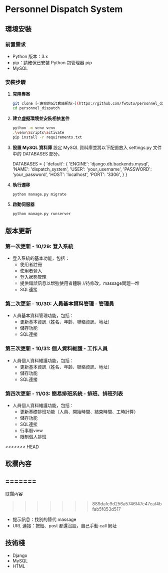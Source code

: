 # Personnel Dispatch System


## 環境安裝

### 前置需求
- Python 版本：3.x
- pip：請確保已安裝 Python 包管理器 pip
- MySQL 

### 安裝步驟

1. **克隆專案**
   ```bash
   git clone [<專案的Git倉庫網址>](https://github.com/fwtutu/personnel_dispatch.git)
   cd personnel_dispatch
    ```

2. **建立虛擬環境並安裝相依套件**
    ```bash
   python -m venv venv
   .\venv\Scripts\activate
   pip install -r requirements.txt
     ```

3. **設置 MySQL 資料庫**
設定 MySQL 資料庫並將以下配置放入 settings.py 文件中的 DATABASES 部分。

    DATABASES = {
        'default': {
            'ENGINE': 'django.db.backends.mysql',
            'NAME': 'dispatch_system',
            'USER': 'your_username',
            'PASSWORD': 'your_password',
            'HOST': 'localhost',
            'PORT': '3306',
        }
    }
    

4. **執行遷移**
    ```bash
    python manage.py migrate
    ```

5. **啟動伺服器**
    ```bash
    python manage.py runserver
    ```


## 版本更新


### 第一次更新 - 10/29: 登入系統
- 登入系統的基本功能，包括：
  - 使用者註冊
  - 使用者登入
  - 登入狀態管理
  - 提供錯誤訊息以增強使用者體驗  //待修改，massage問題一堆
  - SQL連接

### 第二次更新 - 10/30: 人員基本資料管理 - 管理員
- 人員基本資料管理功能，包括：
  - 更新基本資訊（姓名、年齡、聯絡資訊、地址）
  - 儲存功能
  - SQL連接

### 第三次更新 - 10/31: 個人資料維護 - 工作人員
- 人員個人資料維護功能，包括：
  - 更新基本資訊（姓名、年齡、聯絡資訊、地址）
  - 儲存功能
  - SQL連接

### 第四次更新 - 11/03: 簡易排班系統 - 排班、排班列表
- 人員個人資料維護功能，包括：
  - 更新基礎排班功能（人員、開始時間、結束時間、工時計算）
  - 儲存功能
  - SQL連接
  - 行事曆view
  - 限制個人排班
 
<<<<<<< HEAD

## 耽擱內容
=======
---
耽擱內容
>>>>>>> 889dafe9d256a5746f47c47eaf4bfab5f853d517

- 提示訊息：找別的替代 massage
- URL 連接：按鈕、post 都還沒設，自己手動 call 網址

## 技術棧
- Django
- MySQL
- HTML
